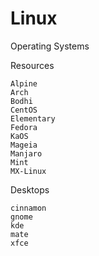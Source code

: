 # Linux

Operating Systems   

Resources 

    Alpine
    Arch
    Bodhi
    CentOS
    Elementary
    Fedora 
    KaOS
    Mageia
    Manjaro
    Mint
    MX-Linux
    
Desktops  

    cinnamon
    gnome
    kde
    mate
    xfce  
    
